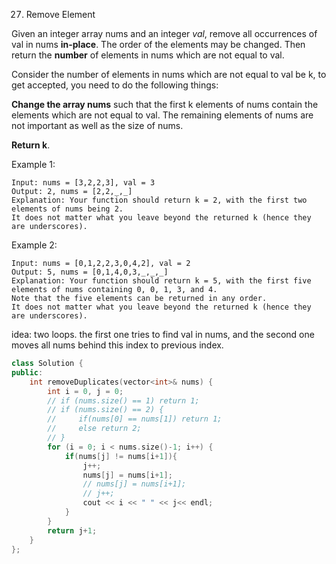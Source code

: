 27. Remove Element

Given an integer array nums and an integer $val$, remove all occurrences of val in nums **in-place**. The order of the elements may be changed. Then return the **number** of elements in nums which are not equal to val.

Consider the number of elements in nums which are not equal to val be k, to get accepted, you need to do the following things:

**Change the array nums** such that the first k elements of nums contain the elements which are not equal to val. The remaining elements of nums are not important as well as the size of nums.

**Return k**.

Example 1:
```
Input: nums = [3,2,2,3], val = 3
Output: 2, nums = [2,2,_,_]
Explanation: Your function should return k = 2, with the first two elements of nums being 2.
It does not matter what you leave beyond the returned k (hence they are underscores).
```

Example 2:
```
Input: nums = [0,1,2,2,3,0,4,2], val = 2
Output: 5, nums = [0,1,4,0,3,_,_,_]
Explanation: Your function should return k = 5, with the first five elements of nums containing 0, 0, 1, 3, and 4.
Note that the five elements can be returned in any order.
It does not matter what you leave beyond the returned k (hence they are underscores).
```

idea:
two loops. the first one tries to find val in nums, and the second one moves all nums behind this index to previous index.

```c++
class Solution {
public:
    int removeDuplicates(vector<int>& nums) {
        int i = 0, j = 0;
        // if (nums.size() == 1) return 1;
        // if (nums.size() == 2) {
        //     if(nums[0] == nums[1]) return 1;
        //     else return 2;
        // }
        for (i = 0; i < nums.size()-1; i++) {
            if(nums[j] != nums[i+1]){
                j++;
                nums[j] = nums[i+1];
                // nums[j] = nums[i+1];
                // j++;
                cout << i << " " << j<< endl;
            }
        }
        return j+1;
    }
};
```
